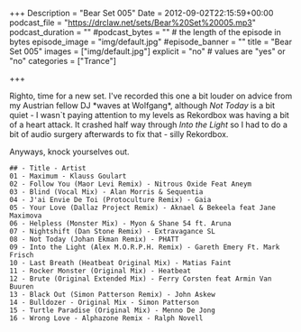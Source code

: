 +++
Description = "Bear Set 005"
Date = 2012-09-02T22:15:59+00:00
podcast_file = "https://drclaw.net/sets/Bear%20Set%20005.mp3"
podcast_duration = ""
#podcast_bytes = "" # the length of the episode in bytes
episode_image = "img/default.jpg"
#episode_banner = ""
title = "Bear Set 005"
images = ["img/default.jpg"]
explicit = "no" # values are "yes" or "no"
categories = ["Trance"]

+++

Righto, time for a new set. I've recorded this one a bit louder on advice from my Austrian fellow DJ \*waves at Wolfgang\*, although _Not Today_ is a bit quiet - I wasn`t paying attention to my levels as Rekordbox was having a bit of a heart attack. It crashed half way through _Into the Light_ so I had to do a bit of audio surgery afterwards to fix that - silly Rekordbox.

Anyways, knock yourselves out.

```
## - Title - Artist
01 - Maximum - Klauss Goulart
02 - Follow You (Maor Levi Remix) - Nitrous Oxide Feat Aneym
03 - Blind (Vocal Mix) - Alan Morris & Sequentia
04 - J'ai Envie De Toi (Protoculture Remix) - Gaia
05 - Your Love (Dallaz Project Remix) - Aknael & Bekeela feat Jane Maximova
06 - Helpless (Monster Mix) - Myon & Shane 54 ft. Aruna
07 - Nightshift (Dan Stone Remix) - Extravagance SL
08 - Not Today (Johan Ekman Remix) - PHATT
09 - Into the Light (Alex M.O.R.P.H. Remix) - Gareth Emery Ft. Mark Frisch
10 - Last Breath (Heatbeat Original Mix) - Matias Faint
11 - Rocker Monster (Original Mix) - Heatbeat
12 - Brute (Original Extended Mix) - Ferry Corsten feat Armin Van Buuren
13 - Black Out (Simon Patterson Remix) - John Askew
14 - Bulldozer - Original Mix - Simon Patterson
15 - Turtle Paradise (Original Mix) - Menno De Jong
16 - Wrong Love - Alphazone Remix - Ralph Novell
```